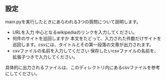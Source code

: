## 設定
main.pyを実行したときにあらわれる3つの質問について説明します。
- URLを入力
中心となるwikipediaのリンクを入力してください。
- 何件のサイトを巡回しますか
本文をたどって、入力された件数だけサイトを巡回します。csvには、タイトルとその第一段落の文章が出力されます。
- csvファイルの名前を入力してください
保存したいcsvファイルの名前を、拡張子つきで入力してください。

具体的に出力されるファイルは、このディレクトリ内にあるcsvファイルを参考にしてください。